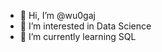 - 👋 Hi, I’m @wu0gaj
- 👀 I’m interested in Data Science
- 🌱 I’m currently learning SQL

<!---
wu0gaj/wu0gaj is a ✨ special ✨ repository because its `README.md` (this file) appears on your GitHub profile.
You can click the Preview link to take a look at your changes.
--->
